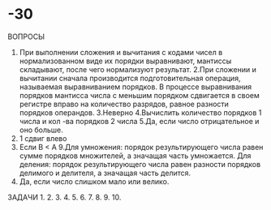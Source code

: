 # -30

ВОПРОСЫ
1. При выполнении сложения и вычитания с кодами чисел в нормализованном виде их порядки выравнивают, мантиссы складывают, после чего нормализуют результат.
2.При сложении и вычитании сначала производится подготовительная операция, называемая выравниванием порядков. В процессе выравнивания порядков мантисса числа с меньшим порядком сдвигается в своем регистре вправо на количество разрядов, равное разности порядков операндов.
3.Неверно
4.Вычислить количество порядков 1 числа и кол -ва порядков 2 числа
5.Да, если число отрицательное и оно больше.
6. 1 сдвиг влево
7. Если В < А
9.Для умножения: порядок результирующего числа равен сумме порядков множителей, а значащая часть умножается.
Для деления: порядок результирующего числа равен разности порядков делимого и делителя, а значащая часть делится.
11. Да, если число слишком мало или велико.

ЗАДАЧИ
1.
2.
3.
4.
5.
6.
7.
8.
9.
10.
